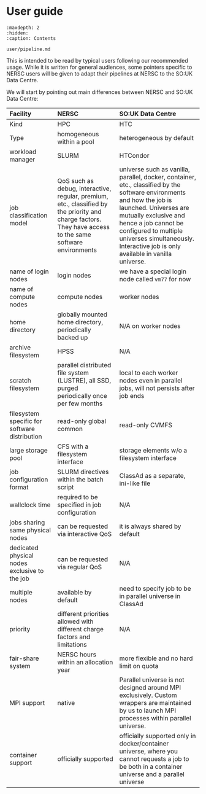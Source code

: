 # User guide

```{toctree}
:maxdepth: 2
:hidden:
:caption: Contents

user/pipeline.md
```

This is intended to be read by typical users following our recommended usage. While it is written for general audiences, some pointers specific to NERSC users will be given to adapt their pipelines at NERSC to the SO:UK Data Centre.

We will start by pointing out main differences between NERSC and SO:UK Data Centre:

| Facility                                         |  NERSC                                                                                                                                                    |  SO:UK Data Centre                                                                                                                                                                                                                                                                                   |
|:-------------------------------------------------|:----------------------------------------------------------------------------------------------------------------------------------------------------------|:-----------------------------------------------------------------------------------------------------------------------------------------------------------------------------------------------------------------------------------------------------------------------------------------------------|
| Kind                                             |  HPC                                                                                                                                                      |  HTC                                                                                                                                                                                                                                                                                                 |
| Type                                             |  homogeneous within a pool                                                                                                                                |  heterogeneous by default                                                                                                                                                                                                                                                                            |
|  workload manager                                |  SLURM                                                                                                                                                    |  HTCondor                                                                                                                                                                                                                                                                                            |
| job classification model                         | QoS such as debug, interactive, regular, premium, etc., classified by the priority and charge factors. They have access to the same software environments | universe such as vanilla, parallel, docker, container, etc., classified by the software environments and how the job is launched. Universes are mutually exclusive and hence a job cannot be configured to multiple universes simultaneously. Interactive job is only available in vanilla universe. |
|  name of login nodes                             |  login nodes                                                                                                                                              |  we have a special login node called `vm77` for now                                                                                                                                                                                                                                                  |
|  name of compute nodes                           |  compute nodes                                                                                                                                            |  worker nodes                                                                                                                                                                                                                                                                                        |
|  home directory                                  |  globally mounted home directory, periodically backed up                                                                                                  |  N/A on worker nodes                                                                                                                                                                                                                                                                                 |
|  archive filesystem                              |  HPSS                                                                                                                                                     |  N/A                                                                                                                                                                                                                                                                                                 |
|  scratch filesystem                              |  parallel distributed file system (LUSTRE), all SSD, purged periodically once per few months                                                              |  local to each worker nodes even in parallel jobs, will not persists after job ends                                                                                                                                                                                                                  |
|  filesystem specific for software distribution   | read-only global common                                                                                                                                   | read-only CVMFS                                                                                                                                                                                                                                                                                      |
|  large storage pool                              |  CFS with a filesystem interface                                                                                                                          |  storage elements w/o a filesystem interface                                                                                                                                                                                                                                                         |
|  job configuration format                        |  SLURM directives within the batch script                                                                                                                 |  ClassAd as a separate, ini-like file                                                                                                                                                                                                                                                                |
|  wallclock time                                  |  required to be specified in job configuration                                                                                                            |  N/A                                                                                                                                                                                                                                                                                                 |
|  jobs sharing same physical nodes                |  can be requested via interactive QoS                                                                                                                     |  it is always shared by default                                                                                                                                                                                                                                                                      |
|  dedicated physical nodes exclusive to the job   |  can be requested via regular QoS                                                                                                                         |  N/A                                                                                                                                                                                                                                                                                                 |
|  multiple nodes                                  |  available by default                                                                                                                                     |  need to specify job to be in parallel universe in ClassAd                                                                                                                                                                                                                                           |
|  priority                                        |  different priorities allowed with different charge factors and limitations                                                                               |  N/A                                                                                                                                                                                                                                                                                                 |
|  fair-share system                               |  NERSC hours within an allocation year                                                                                                                    |  more flexible and no hard limit on quota                                                                                                                                                                                                                                                            |
| MPI support                                      | native                                                                                                                                                    | Parallel universe is not designed around MPI exclusively. Custom wrappers are maintained by us to launch MPI processes within parallel universe.                                                                                                                                                     |
| container support                                | officially supported                                                                                                                                      | officially supported only in docker/container universe, where you cannot requests a job to be both in a container universe and a parallel universe                                                                                                                                                   |  